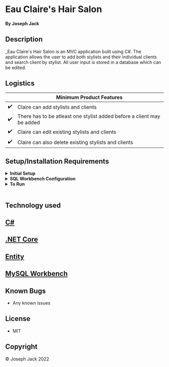 # Eau Claire's Hair Salon

#### By Joseph Jack

## Description

_Eau Claire's Hair Salon is an MVC application built using C#. The application allows the user to add both stylists and their individual clients and search client by stylist. All user input is stored in a database which can be edited.

## Logistics

|                    | Minimum Product Features |
| ------------------ | ------------------------ |
| :heavy_check_mark: | Claire can add stylists and clients|
| :heavy_check_mark: | There has to be atleast one stylist added before a client may be added|
| :heavy_check_mark: | Claire can edit existing stylists and clients|
| :heavy_check_mark: | Claire can also delete existing stylists and clients|

## Setup/Installation Requirements

<details>
<summary><strong>Initial Setup</strong></summary>
<ol>
<li> Clone this projects repository into your local directory following these instructions. URL: https://www.linode.com/docs/development/version-control/how-to-install-git-and-clone-a-github-repository/ .
<li>Open a shell program and navigate to your desktop.
<li>Clone the repository for this project using the "git clone" command and including the copied URL.
<li>While still in the shell program, navigate to the root directory of the newly created file named "HairSalon.Solution".
<li>From the root directory, navigate to the "HairSalon" directory.
<li>Move onto "SQL Workbench" instructions below to re-create database necessary to run this project.
<br>
</details>

<details>
<summary><strong>SQL Workbench Configuration</strong></summary>
<ol>
<li>Create an appsetting.json file in the "HairSalon" directory of the project*  
   <pre>HairSalon.Solution
   └── HairSalon
    └── appsetting.json</pre>
<li> Insert the following code** : <br>

<pre>{
  "ConnectionStrings": {
    "DefaultConnection": "Server=localhost;Port=3306;database=hair_salon;uid=root;pwd=[YOUR-PASSWORD-HERE];"
  }
}</pre>
<small>*note: you must include your password in the code block section labeled "YOUR-PASSWORD-HERE".</small><br>
<small>**note: if you plan to push this cloned project to a public-facing repository, remember to add the appsettings.json file to your .gitignore before doing so.</small>

<li>Once "appsettings.json" file has been created, navigate back to SQL Workbench.
<li>Import the database named "joseph_jack.sql" from the root directory of the project.<br><br>
How to Import a Database:
<ol> 
  <li>Open SQL Workbench.
  <li>Navigate to "Administration" tab in SQL Workbench.
  <li>Click "Data Import/Restore".
  <li>Select the radio button "Import from Self-Contained File" and include file path to the sql file of this project you cloned to your machine.
  <li>In "Default Schema to be Imported to" click "New".
  <li>Name the schema "hair_salon" then click "OK".
  <li>Once named, switch to "Import Progress" tab and click "Start Import".
  
</details>

<details>
<summary><strong>To Run</strong></summary>
Navigate to:  
   <pre>HairSalon.Solution
   └── <strong>HairSalon</strong></pre>

Run ```$ dotnet restore``` in the console.<br>
Run ```$ dotnet run``` in the console
</details>
<br>

## Technology used

## <a href="https://en.wikipedia.org/wiki/C_Sharp_%28programming_language%29">C#</a>
## <a href="https://en.wikipedia.org/wiki/.NET_Core">.NET Core</a>
## <a href="https://docs.microsoft.com/en-us/dotnet/framework/data/adonet/ef/language-reference/entity-sql-language">Entity</a>
## <a href="https://www.mysql.com/products/workbench/">MySQL Workbench</a>


## Known Bugs

* Any known issues


## License

* MIT

## Copyright

&copy; Joseph Jack 2022

